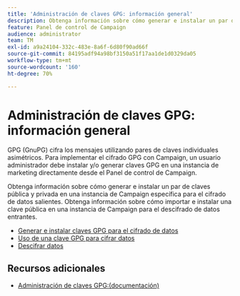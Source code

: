 ```yaml
---
title: 'Administración de claves GPG: información general'
description: Obtenga información sobre cómo generar e instalar un par de claves pública y privada en una instancia de Campaign específica para el cifrado de datos salientes. Obtenga información sobre cómo importar e instalar una clave pública en una instancia de Campaign para el descifrado de datos entrantes.
feature: Panel de control de Campaign
audience: administrator
team: TM
exl-id: a9a24104-332c-483e-8a6f-6d80f90ad66f
source-git-commit: 84195adf94a98bf3150a51f17aa1de1d0329da05
workflow-type: tm+mt
source-wordcount: '160'
ht-degree: 70%

---
```


# Administración de claves GPG: información general

GPG (GnuPG) cifra los mensajes utilizando pares de claves individuales asimétricos. Para implementar el cifrado GPG con Campaign, un usuario administrador debe instalar y/o generar claves GPG en una instancia de marketing directamente desde el Panel de control de Campaign.

Obtenga información sobre cómo generar e instalar un par de claves pública y privada en una instancia de Campaign específica para el cifrado de datos salientes. Obtenga información sobre cómo importar e instalar una clave pública en una instancia de Campaign para el descifrado de datos entrantes.

* [Generar e instalar claves GPG para el cifrado de datos](./generating-and-installing-gpg-keys-for-data-encryption.md)
* [Uso de una clave GPG para cifrar datos](./using-a-gpg-key-to-encrypt-data.md)
* [Descifrar datos](./decrypting-data.md)

## Recursos adicionales

* [Administración de claves GPG:(documentación)](https://experienceleague.adobe.com/docs/control-panel/using/instances-settings/gpg-keys-management.html?lang=es)
